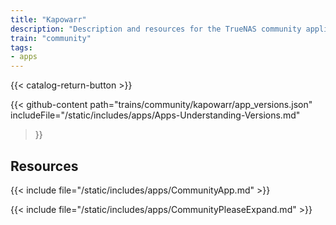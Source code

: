 ```yaml
---
title: "Kapowarr"
description: "Description and resources for the TrueNAS community application called Kapowarr."
train: "community"
tags:
- apps
---
```


{{< catalog-return-button >}}

{{< github-content 
    path="trains/community/kapowarr/app_versions.json"
	includeFile="/static/includes/apps/Apps-Understanding-Versions.md"
>}}

## Resources

{{< include file="/static/includes/apps/CommunityApp.md" >}}

{{< include file="/static/includes/apps/CommunityPleaseExpand.md" >}}

<!--
<div class="docs-sections">

{{< doc-card title="<appname> Deployments" link="/resources/"
descr="How to deploy and configure the <appname> app." >}}

</div>
-->
